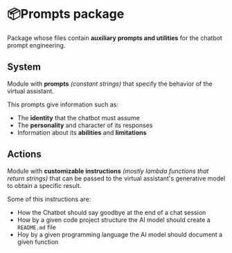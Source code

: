 # 📦Prompts package

Package whose files contain **auxiliary prompts and utilities** for the chatbot prompt engineering.

## System

Module with **prompts** _(constant strings)_ that specify the behavior of the virtual assistant.

This prompts give information such as:

- The **identity** that the chatbot must assume
- The **personality** and character of its responses
- Information about its **abilities** and **limitations**

## Actions

Module with **customizable instructions** _(mostly lambda functions that return strings)_ that can be passed to the virtual assistant's generative model to obtain a specific result.

Some of this instructions are:

- How the Chatbot should say goodbye at the end of a chat session
- How by a given code project structure the AI model should create a `README.md` file
- Hoy by a given programming language the AI model should document a given function
